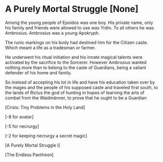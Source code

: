 # A Purely Mortal Struggle [None]

Among the young people of Epoidos was one boy. His private name, only his family and friends were allowed to use was Yrdin. To all others he was Ambrosius. Ambrosius was a young Apokryph.

The runic markings on his body had destined him for the Citizen caste. Which meant a life as a tradesman or farmer. 

He underwent his ritual initiation and his innate magical talents were activated by the sacrifice to the Sorcerer. However Ambrosius wanted nothing more than to belong to the caste of Guardians, being a valiant defender of his home and family.

So instead of accepting his lot in life and have his education taken over by the mages and the people of his supposed caste and traveled first south, to the lands of Rictus the god of hunting in hopes of learning the arts of combat from the Waidmänner, to prove that he ought to be a Guardian

[Crisis: Tiny Problems in the Holy Land]

[-8 for avatar]

[-5 for necrurgy]

[-2 for keeping necrurgy a secret magic]

[A Purely Mortal Struggle I]

[The Endless Pantheon]
